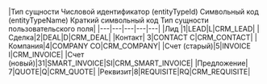 |Тип сущности    Числовой идентификатор (entityTypeId)   Символьный код (entityTypeName) Краткий символьный код  Тип сущности пользовательского поля|
|---|---|---|---|---|
|Лид |1|LEAD|L|CRM_LEAD|
|Сделка|2|DEAL|D|CRM_DEAL|
|Контакт| 3|CONTACT C|CRM_CONTACT|
|Компания|4|COMPANY CO|CRM_COMPANY|
|Счет (старый)|5|INVOICE I|CRM_INVOICE|
|Счет (новый)|31|SMART_INVOICE|SI|CRM_SMART_INVOICE|
|Предложение| 7|QUOTE|Q|CRM_QUOTE|
|Реквизит|8|REQUISITE|RQ|CRM_REQUISITE|
